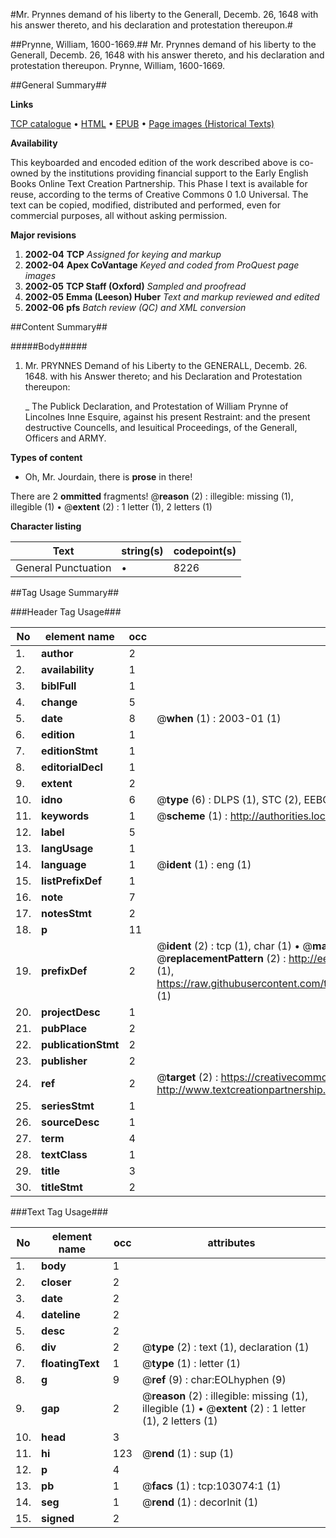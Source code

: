 #Mr. Prynnes demand of his liberty to the Generall, Decemb. 26, 1648 with his answer thereto, and his declaration and protestation thereupon.#

##Prynne, William, 1600-1669.##
Mr. Prynnes demand of his liberty to the Generall, Decemb. 26, 1648 with his answer thereto, and his declaration and protestation thereupon.
Prynne, William, 1600-1669.

##General Summary##

**Links**

[TCP catalogue](http://www.ota.ox.ac.uk/tcp/)  • 
[HTML](http://tei.it.ox.ac.uk/tcp/Texts-HTML/free/A56/A56153.html)  • 
[EPUB](http://tei.it.ox.ac.uk/tcp/Texts-EPUB/free/A56/A56153.epub) • 
[Page images (Historical Texts)](https://data.historicaltexts.jisc.ac.uk/view?pubId=eebo-15032727e&pageId=eebo-15032727e-103074-1)

**Availability**

This keyboarded and encoded edition of the
	       work described above is co-owned by the institutions
	       providing financial support to the Early English Books
	       Online Text Creation Partnership. This Phase I text is
	       available for reuse, according to the terms of Creative
	       Commons 0 1.0 Universal. The text can be copied,
	       modified, distributed and performed, even for
	       commercial purposes, all without asking permission.

**Major revisions**

1. __2002-04__ __TCP__ *Assigned for keying and markup*
1. __2002-04__ __Apex CoVantage__ *Keyed and coded from ProQuest page images*
1. __2002-05__ __TCP Staff (Oxford)__ *Sampled and proofread*
1. __2002-05__ __Emma (Leeson) Huber__ *Text and markup reviewed and edited*
1. __2002-06__ __pfs__ *Batch review (QC) and XML conversion*

##Content Summary##

#####Body#####

1. Mr. PRYNNES Demand of his Liberty to the GENERALL, Decemb. 26. 1648. with his Answer thereto; and his Declaration and Protestation thereupon:

    _ The Publick Declaration, and Protestation of William Prynne of Lincolnes Inne Esquire, against his present Restraint: and the present destructive Councells, and Iesuitical Proceedings, of the Generall, Officers and ARMY.

**Types of content**

  * Oh, Mr. Jourdain, there is **prose** in there!

There are 2 **ommitted** fragments! 
 @__reason__ (2) : illegible: missing (1), illegible (1)  •  @__extent__ (2) : 1 letter (1), 2 letters (1)

**Character listing**


|Text|string(s)|codepoint(s)|
|---|---|---|
|General Punctuation|•|8226|

##Tag Usage Summary##

###Header Tag Usage###

|No|element name|occ|attributes|
|---|---|---|---|
|1.|__author__|2||
|2.|__availability__|1||
|3.|__biblFull__|1||
|4.|__change__|5||
|5.|__date__|8| @__when__ (1) : 2003-01 (1)|
|6.|__edition__|1||
|7.|__editionStmt__|1||
|8.|__editorialDecl__|1||
|9.|__extent__|2||
|10.|__idno__|6| @__type__ (6) : DLPS (1), STC (2), EEBO-CITATION (1), OCLC (1), VID (1)|
|11.|__keywords__|1| @__scheme__ (1) : http://authorities.loc.gov/ (1)|
|12.|__label__|5||
|13.|__langUsage__|1||
|14.|__language__|1| @__ident__ (1) : eng (1)|
|15.|__listPrefixDef__|1||
|16.|__note__|7||
|17.|__notesStmt__|2||
|18.|__p__|11||
|19.|__prefixDef__|2| @__ident__ (2) : tcp (1), char (1)  •  @__matchPattern__ (2) : ([0-9\-]+):([0-9IVX]+) (1), (.+) (1)  •  @__replacementPattern__ (2) : http://eebo.chadwyck.com/downloadtiff?vid=$1&page=$2 (1), https://raw.githubusercontent.com/textcreationpartnership/Texts/master/tcpchars.xml#$1 (1)|
|20.|__projectDesc__|1||
|21.|__pubPlace__|2||
|22.|__publicationStmt__|2||
|23.|__publisher__|2||
|24.|__ref__|2| @__target__ (2) : https://creativecommons.org/publicdomain/zero/1.0/ (1), http://www.textcreationpartnership.org/docs/. (1)|
|25.|__seriesStmt__|1||
|26.|__sourceDesc__|1||
|27.|__term__|4||
|28.|__textClass__|1||
|29.|__title__|3||
|30.|__titleStmt__|2||


###Text Tag Usage###

|No|element name|occ|attributes|
|---|---|---|---|
|1.|__body__|1||
|2.|__closer__|2||
|3.|__date__|2||
|4.|__dateline__|2||
|5.|__desc__|2||
|6.|__div__|2| @__type__ (2) : text (1), declaration (1)|
|7.|__floatingText__|1| @__type__ (1) : letter (1)|
|8.|__g__|9| @__ref__ (9) : char:EOLhyphen (9)|
|9.|__gap__|2| @__reason__ (2) : illegible: missing (1), illegible (1)  •  @__extent__ (2) : 1 letter (1), 2 letters (1)|
|10.|__head__|3||
|11.|__hi__|123| @__rend__ (1) : sup (1)|
|12.|__p__|4||
|13.|__pb__|1| @__facs__ (1) : tcp:103074:1 (1)|
|14.|__seg__|1| @__rend__ (1) : decorInit (1)|
|15.|__signed__|2||
